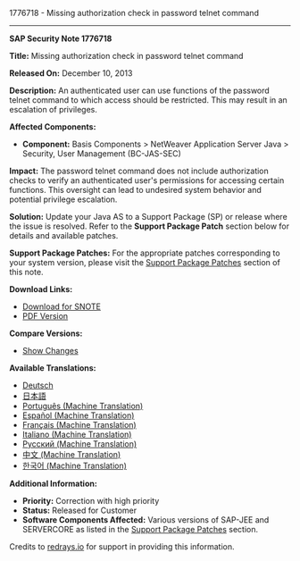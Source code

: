 1776718 - Missing authorization check in password telnet command

---

**SAP Security Note 1776718**

**Title:** Missing authorization check in password telnet command

**Released On:** December 10, 2013

**Description:**
An authenticated user can use functions of the password telnet command to which access should be restricted. This may result in an escalation of privileges.

**Affected Components:**
- **Component:** Basis Components > NetWeaver Application Server Java > Security, User Management (BC-JAS-SEC)

**Impact:**
The password telnet command does not include authorization checks to verify an authenticated user's permissions for accessing certain functions. This oversight can lead to undesired system behavior and potential privilege escalation.

**Solution:**
Update your Java AS to a Support Package (SP) or release where the issue is resolved. Refer to the **Support Package Patch** section below for details and available patches.

**Support Package Patches:**
For the appropriate patches corresponding to your system version, please visit the [Support Package Patches](https://me.sap.com/notes/0001776718) section of this note.

**Download Links:**
- [Download for SNOTE](https://notesdownloads.sap.com/note/0040000017538302017)
- [PDF Version](https://userapps.support.sap.com/sap/support/sfm/notes/print/0001776718?language=en-US&token=E00BA22ED35552952F40554A34C46A32)

**Compare Versions:**
- [Show Changes](https://me.sap.com/notesLatestChanges/0001776718/E/diff)

**Available Translations:**
- [Deutsch](https://me.sap.com/notes/0001776718/D)
- [日本語](https://me.sap.com/notes/0001776718/J)
- [Português (Machine Translation)](https://me.sap.com/notes/0001776718/P)
- [Español (Machine Translation)](https://me.sap.com/notes/0001776718/S)
- [Français (Machine Translation)](https://me.sap.com/notes/0001776718/F)
- [Italiano (Machine Translation)](https://me.sap.com/notes/0001776718/I)
- [Русский (Machine Translation)](https://me.sap.com/notes/0001776718/R)
- [中文 (Machine Translation)](https://me.sap.com/notes/0001776718/1)
- [한국어 (Machine Translation)](https://me.sap.com/notes/0001776718/3)

**Additional Information:**
- **Priority:** Correction with high priority
- **Status:** Released for Customer
- **Software Components Affected:** Various versions of SAP-JEE and SERVERCORE as listed in the [Support Package Patches](https://me.sap.com/notes/0001776718) section.

Credits to [redrays.io](https://redrays.io) for support in providing this information.